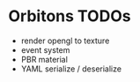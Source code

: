 # Orbitons TODOs

- render opengl to texture
- event system
- PBR material
- YAML serialize / deserialize
